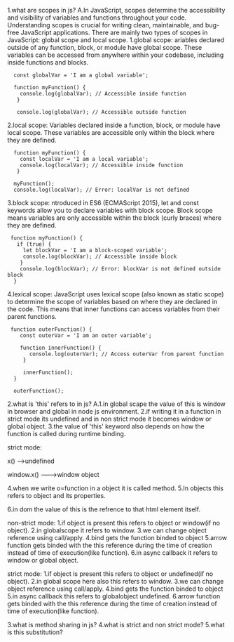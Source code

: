 1.what are scopes in js?
A.In JavaScript, scopes determine the accessibility and visibility of variables and functions throughout your code. Understanding scopes is crucial for writing clean, maintainable, and bug-free JavaScript applications. There are mainly two types of scopes in JavaScript: global scope and local scope.
   1.global scope:
      ariables declared outside of any function, block, or module have global scope. These variables can be accessed from anywhere within your codebase, including inside functions and blocks.

      const globalVar = 'I am a global variable';

      function myFunction() {
        console.log(globalVar); // Accessible inside function
       }

       console.log(globalVar); // Accessible outside function
  
   2.local scope:
     Variables declared inside a function, block, or module have local scope. These variables are accessible only within the block where they are defined.
      
      function myFunction() {
        const localVar = 'I am a local variable';
        console.log(localVar); // Accessible inside function
       }

      myFunction();
      console.log(localVar); // Error: localVar is not defined

   3.block scope:
     ntroduced in ES6 (ECMAScript 2015), let and const keywords allow you to declare variables with block scope. Block scope means variables are only accessible within the block (curly braces) where they are defined.

     function myFunction() {
       if (true) {
         let blockVar = 'I am a block-scoped variable';
         console.log(blockVar); // Accessible inside block
        }
        console.log(blockVar); // Error: blockVar is not defined outside block
      }

   4.lexical scope:
     JavaScript uses lexical scope (also known as static scope) to determine the scope of variables based on where they are declared in the code. This means that inner functions can access variables from their parent functions.

     function outerFunction() {
        const outerVar = 'I am an outer variable';

        function innerFunction() {
           console.log(outerVar); // Access outerVar from parent function
         }

         innerFunction();
      }

      outerFunction();

2.what is 'this' refers to in js?
A.1.in global scape the value of this is window in browser and global in node js environment.
2.if writing it in a function in strict mode its undefined and in non strict mode it becomes window or global object.
3.the value of 'this' keyword also depends on how the function is called during runtime binding.

strict mode:

x() -->undefined

window.x() --->window object

4.when we write o=function in a object it is called method.
5.In objects this refers to object and its properties.

6.in dom the value of this is the refrence to that html element itself.

non-strict mode:
1.if object is present this refers to object or window(if no object).
2.in globalscope it refers to window.
3.we can change object reference using call/apply.
4.bind gets the function binded to object
5.arrow function gets binded with the this reference during the time of creation instead of time of execution(like function).
6.in async callback it refers to window or global object.

strict mode:
1.if object is present this refers to object or undefined(if no object).
2.in global scope here also this refers to window.
3.we can change object reference using call/apply.
4.bind gets the function binded to object
5.in async callback this refers to globalobject undefined.
6.arrow function gets binded with the this reference during the time of creation instead of time of execution(like function).

3.what is method sharing in js?
4.what is strict and non strict mode?
5.what is this substitution?
